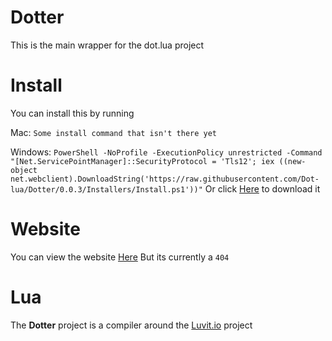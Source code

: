# Dotter

This is the main wrapper for the dot.lua project

# Install
You can install this by running

Mac:
`Some install command that isn't there yet`

Windows:
`PowerShell -NoProfile -ExecutionPolicy unrestricted -Command "[Net.ServicePointManager]::SecurityProtocol = 'Tls12'; iex ((new-object net.webclient).DownloadString('https://raw.githubusercontent.com/Dot-lua/Dotter/0.0.3/Installers/Install.ps1'))"` Or click <a href="https://downgit.github.io/#/home?url=https://github.com/Dot-lua/Dotter/blob/main/Installers/Install-Portable.bat">Here</a> to download it

# Website
You can view the website <a href="https://dotter.cubicinc.ga">Here</a>
But its currently a `404`

# Lua
The **Dotter** project
is a compiler around the <a href="http://luvit.io">Luvit.io</a> project
